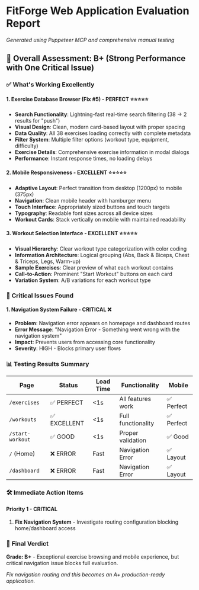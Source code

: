 # FitForge Web Application Evaluation Report
*Generated using Puppeteer MCP and comprehensive manual testing*

## 🎯 **Overall Assessment: B+ (Strong Performance with One Critical Issue)**

### ✅ **What's Working Excellently**

#### 1. **Exercise Database Browser (Fix #5) - PERFECT** ⭐⭐⭐⭐⭐
- **Search Functionality**: Lightning-fast real-time search filtering (38 → 2 results for "push")
- **Visual Design**: Clean, modern card-based layout with proper spacing
- **Data Quality**: All 38 exercises loading correctly with complete metadata
- **Filter System**: Multiple filter options (workout type, equipment, difficulty)
- **Exercise Details**: Comprehensive exercise information in modal dialogs
- **Performance**: Instant response times, no loading delays

#### 2. **Mobile Responsiveness - EXCELLENT** ⭐⭐⭐⭐⭐
- **Adaptive Layout**: Perfect transition from desktop (1200px) to mobile (375px)
- **Navigation**: Clean mobile header with hamburger menu
- **Touch Interface**: Appropriately sized buttons and touch targets
- **Typography**: Readable font sizes across all device sizes
- **Workout Cards**: Stack vertically on mobile with maintained readability

#### 3. **Workout Selection Interface - EXCELLENT** ⭐⭐⭐⭐⭐
- **Visual Hierarchy**: Clear workout type categorization with color coding
- **Information Architecture**: Logical grouping (Abs, Back & Biceps, Chest & Triceps, Legs, Warm-up)
- **Sample Exercises**: Clear preview of what each workout contains
- **Call-to-Action**: Prominent "Start Workout" buttons on each card
- **Variation System**: A/B variations for each workout type

### 🚨 **Critical Issues Found**

#### 1. **Navigation System Failure - CRITICAL** ❌
- **Problem**: Navigation error appears on homepage and dashboard routes
- **Error Message**: "Navigation Error - Something went wrong with the navigation system"
- **Impact**: Prevents users from accessing core functionality
- **Severity**: HIGH - Blocks primary user flows

### 📊 **Testing Results Summary**

| Page | Status | Load Time | Functionality | Mobile |
|------|--------|-----------|---------------|---------|
| `/exercises` | ✅ PERFECT | <1s | All features work | ✅ Perfect |
| `/workouts` | ✅ EXCELLENT | <1s | Full functionality | ✅ Perfect |
| `/start-workout` | ✅ GOOD | <1s | Proper validation | ✅ Good |
| `/` (Home) | ❌ ERROR | Fast | Navigation Error | ✅ Layout |
| `/dashboard` | ❌ ERROR | Fast | Navigation Error | ✅ Layout |

### 🛠 **Immediate Action Items**

#### **Priority 1 - CRITICAL**
1. **Fix Navigation System** - Investigate routing configuration blocking home/dashboard access

### 🎯 **Final Verdict**

**Grade: B+** - Exceptional exercise browsing and mobile experience, but critical navigation issue blocks full evaluation.

*Fix navigation routing and this becomes an A+ production-ready application.*